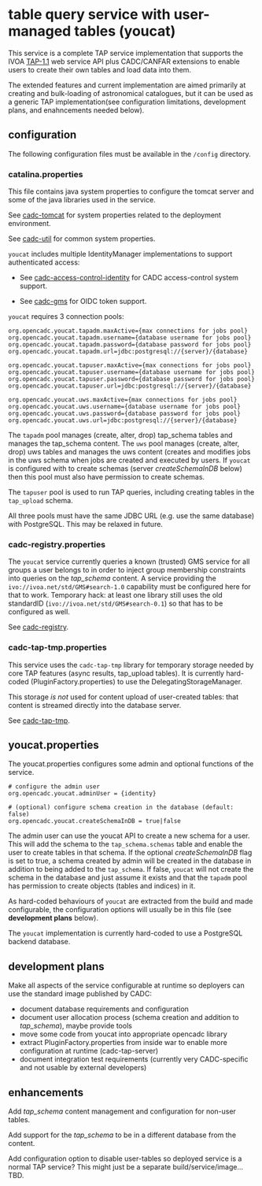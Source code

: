 # table query service with user-managed tables (youcat)

This service is a complete TAP service implementation that supports the
IVOA <a href="http://www.ivoa.net/documents/TAP/20190927/">TAP-1.1</a> web 
service API plus CADC/CANFAR extensions to enable users to create their own 
tables and load data into them. 

The extended features and current implementation are aimed primarily at 
creating and bulk-loading of astronomical catalogues, but it can be used 
as a generic TAP implementation(see configuration limitations, development
plans, and enahncements needed below).

## configuration

The following configuration files must be available in the `/config` directory.

### catalina.properties

This file contains java system properties to configure the tomcat server and some
of the java libraries used in the service.

See <a href="https://github.com/opencadc/docker-base/tree/master/cadc-tomcat">cadc-tomcat</a>
for system properties related to the deployment environment.

See <a href="https://github.com/opencadc/core/tree/master/cadc-util">cadc-util</a>
for common system properties. 

`youcat` includes multiple IdentityManager implementations to support authenticated access:
 - See <a href="https://github.com/opencadc/ac/tree/master/cadc-access-control-identity">cadc-access-control-identity</a> for CADC access-control system support.
  
 - See <a href="https://github.com/opencadc/ac/tree/master/cadc-gms">cadc-gms</a> for OIDC token support.
 
`youcat` requires 3 connection pools:
```
org.opencadc.youcat.tapadm.maxActive={max connections for jobs pool}
org.opencadc.youcat.tapadm.username={database username for jobs pool}
org.opencadc.youcat.tapadm.password={database password for jobs pool}
org.opencadc.youcat.tapadm.url=jdbc:postgresql://{server}/{database}

org.opencadc.youcat.tapuser.maxActive={max connections for jobs pool}
org.opencadc.youcat.tapuser.username={database username for jobs pool}
org.opencadc.youcat.tapuser.password={database password for jobs pool}
org.opencadc.youcat.tapuser.url=jdbc:postgresql://{server}/{database}

org.opencadc.youcat.uws.maxActive={max connections for jobs pool}
org.opencadc.youcat.uws.username={database username for jobs pool}
org.opencadc.youcat.uws.password={database password for jobs pool}
org.opencadc.youcat.uws.url=jdbc:postgresql://{server}/{database}
```

The `tapadm` pool manages (create, alter, drop) tap_schema tables and manages the tap_schema content. The `uws` 
pool manages (create, alter, drop) uws tables and manages the uws content (creates and modifies jobs in the uws
schema when jobs are created and executed by users. If `youcat` is configured with to create schemas (server _createSchemaInDB_ below) then this pool must also have permission to create schemas.

The `tapuser` pool is used to run TAP queries, including creating tables in the `tap_upload` schema. 

All three pools must have the same JDBC URL (e.g. use the same database) with PostgreSQL. This may be 
relaxed in future.

### cadc-registry.properties

The `youcat` service currently queries a known (trusted) GMS service for all groups a user belongs to
in order to inject group membership constraints into queries on the *tap_schema* content. A service 
providing the `ivo://ivoa.net/std/GMS#search-1.0` capability must be configured here for that to work. 
Temporary hack: at least one library still uses the old standardID (`ivo://ivoa.net/std/GMS#search-0.1`) so that 
has to be configured as well.

See <a href="https://github.com/opencadc/reg/tree/master/cadc-registry">cadc-registry</a>.

### cadc-tap-tmp.properties

This service uses the `cadc-tap-tmp` library for temporary storage needed by core TAP features 
(async results, tap_upload tables). It is currently hard-coded (PluginFactory.properties) to 
use the DelegatingStorageManager.

This storage _is not_ used for content upload of user-created tables: that content is streamed 
directly into the database server.

See <a href="https://github.com/opencadc/tap/tree/master/cadc-tap-tmp">cadc-tap-tmp</a>.

## youcat.properties

The youcat.properties configures some admin and optional functions of the service.
```
# configure the admin user
org.opencadc.youcat.adminUser = {identity}

# (optional) configure schema creation in the database (default: false)
org.opencadc.youcat.createSchemaInDB = true|false
```
The admin user can use the youcat API to create a new schema for a user. This will add the
schema to the `tap_schema.schemas` table and enable the user to create tables in that 
schema. If the optional _createSchemaInDB_ flag is set to true, a schema created by admin
will be created in the database in addition to being added to the `tap_schema`. If false,
`youcat` will not create the schema in the database and just assume it exists and that the 
`tapadm` pool has permission to create objects (tables and indices) in it.

As hard-coded behaviours of `youcat` are extracted from the build and made configurable,
the configuration options will usually be in this file (see **development plans** below).

The `youcat` implementation is currently hard-coded to use a PostgreSQL backend database.

## development plans

Make all aspects of the service configurable at runtime so deployers can use
the standard image published by CADC:

- document database requirements and configuration
- document user allocation process (schema creation and addition to *tap_schema*), maybe provide tools
- move some code from youcat into appropriate opencadc library
- extract PluginFactory.properties from inside war to enable more configuration at runtime (cadc-tap-server)
- document integration test requirements (currently very CADC-specific and not usable by external developers)

## enhancements

Add *tap_schema* content management and configuration for non-user tables.

Add support for the *tap_schema* to be in a different database from the content.

Add configuration option to disable user-tables so deployed service is a normal TAP service? This might just be
a separate build/service/image... TBD.







